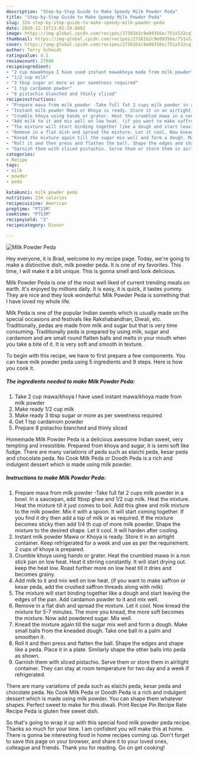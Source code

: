 ```yaml
---
description: "Step-by-Step Guide to Make Speedy Milk Powder Peda"
title: "Step-by-Step Guide to Make Speedy Milk Powder Peda"
slug: 324-step-by-step-guide-to-make-speedy-milk-powder-peda
date: 2020-12-15T23:02:19.668Z
image: https://img-global.cpcdn.com/recipes/27381b2c9e09356e/751x532cq70/milk-powder-peda-recipe-main-photo.jpg
thumbnail: https://img-global.cpcdn.com/recipes/27381b2c9e09356e/751x532cq70/milk-powder-peda-recipe-main-photo.jpg
cover: https://img-global.cpcdn.com/recipes/27381b2c9e09356e/751x532cq70/milk-powder-peda-recipe-main-photo.jpg
author: Terry Schmidt
ratingvalue: 4.1
reviewcount: 27846
recipeingredient:
- "2 cup mawakhoya I have used instant mawakhoya made from milk powder"
- "1/2 cup milk"
- "3 tbsp sugar or more as per sweetness required"
- "1 tsp cardamom powder"
- "8 pistachio blanched and thinly sliced"
recipeinstructions:
- "Prepare mava from milk powder -Take full fat 2 cups milk powder in a bowl. In a saucepan, add 1tbsp ghee and 1/2 cup milk. Heat the mixture. Heat the mixture till it just comes to boil. Add this ghee and milk mixture to the milk powder. Mix it with a spoon. It will start coming together. If you find it dry then add a tsp of milk or as required. If the mixture becomes sticky then add 1/4 th cup of more milk powder. Shape the mixture to the desired shape. Let it cool. It will harden after cooling."
- "Instant milk powder Mawa or Khoya is ready. Store it in an airtight container. Keep refrigerated for a week and use as per the requirement. 2 cups of khoya is prepared."
- "Crumble khoya using hands or grater. Heat the crumbled mawa in a non stick pan on low heat. Heat it stirring constantly. It will start drying out. keep the heat low. Roast further more on low heat till it dries and becomes grainy."
- "Add milk to it and mix well on low heat. (if you want to make saffron or kesar peda, add the crushed saffron threads along with milk)"
- "The mixture will start binding together like a dough and start leaving the edges of the pan. Add cardamon powder to it and mix well."
- "Remove in a flat dish and spread the mixture. Let it cool. Now knead the mixture for 5-7 minutes. The more you knead, the more soft becomes the mixture. Now add powdered sugar. Mix well."
- "Knead the mixture again till the sugar mix well and form a dough. Make small balls from the kneaded dough. Take one ball in a palm and smoothen it."
- "Roll it and then press and flatten the ball. Shape the edges and shape like a peda. Place it in a plate. Similarly shape the other balls into peda as shown."
- "Garnish them with sliced pistachio. Serve them or store them in airitight container. They can stay at room temperature for two day and a week if refrigerated."
categories:
- Recipe
tags:
- milk
- powder
- peda

katakunci: milk powder peda 
nutrition: 234 calories
recipecuisine: American
preptime: "PT23M"
cooktime: "PT53M"
recipeyield: "2"
recipecategory: Dinner

---
```



![Milk Powder Peda](https://img-global.cpcdn.com/recipes/27381b2c9e09356e/751x532cq70/milk-powder-peda-recipe-main-photo.jpg)

Hey everyone, it is Brad, welcome to my recipe page. Today, we're going to make a distinctive dish, milk powder peda. It is one of my favorites. This time, I will make it a bit unique. This is gonna smell and look delicious.

Milk Powder Peda is one of the most well liked of current trending meals on earth. It's enjoyed by millions daily. It is easy, it is quick, it tastes yummy. They are nice and they look wonderful. Milk Powder Peda is something that I have loved my whole life.

Milk Peda is one of the popular Indian sweets which is usually made on the special occasions and festivals like Rakshabandhan, Diwali, etc. Traditionally, pedas are made from milk and sugar but that is very time consuming. Traditionally peda is prepared by using milk, sugar and cardamom and are small round flatten balls and melts in your mouth when you take a bite of it. It is very soft and smooth in texture.


To begin with this recipe, we have to first prepare a few components. You can have milk powder peda using 5 ingredients and 9 steps. Here is how you cook it.

<!--inarticleads1-->

##### The ingredients needed to make Milk Powder Peda:

1. Take 2 cup mawa/khoya I have used instant mawa/khoya made from milk powder
1. Make ready 1/2 cup milk
1. Make ready 3 tbsp sugar or more as per sweetness required
1. Get 1 tsp cardamom powder
1. Prepare 8 pistachio blanched and thinly sliced


Homemade Milk Powder Peda is a delicious awesome Indian sweet, very tempting and irresistible. Prepared from khoya and sugar, it is semi soft like fudge. There are many variations of peda such as elaichi peda, kesar peda and chocolate peda. No Cook Milk Peda or Doodh Peda is a rich and indulgent dessert which is made using milk powder. 

<!--inarticleads2-->

##### Instructions to make Milk Powder Peda:

1. Prepare mava from milk powder -Take full fat 2 cups milk powder in a bowl. In a saucepan, add 1tbsp ghee and 1/2 cup milk. Heat the mixture. Heat the mixture till it just comes to boil. Add this ghee and milk mixture to the milk powder. Mix it with a spoon. It will start coming together. If you find it dry then add a tsp of milk or as required. If the mixture becomes sticky then add 1/4 th cup of more milk powder. Shape the mixture to the desired shape. Let it cool. It will harden after cooling.
1. Instant milk powder Mawa or Khoya is ready. Store it in an airtight container. Keep refrigerated for a week and use as per the requirement. 2 cups of khoya is prepared.
1. Crumble khoya using hands or grater. Heat the crumbled mawa in a non stick pan on low heat. Heat it stirring constantly. It will start drying out. keep the heat low. Roast further more on low heat till it dries and becomes grainy.
1. Add milk to it and mix well on low heat. (if you want to make saffron or kesar peda, add the crushed saffron threads along with milk)
1. The mixture will start binding together like a dough and start leaving the edges of the pan. Add cardamon powder to it and mix well.
1. Remove in a flat dish and spread the mixture. Let it cool. Now knead the mixture for 5-7 minutes. The more you knead, the more soft becomes the mixture. Now add powdered sugar. Mix well.
1. Knead the mixture again till the sugar mix well and form a dough. Make small balls from the kneaded dough. Take one ball in a palm and smoothen it.
1. Roll it and then press and flatten the ball. Shape the edges and shape like a peda. Place it in a plate. Similarly shape the other balls into peda as shown.
1. Garnish them with sliced pistachio. Serve them or store them in airitight container. They can stay at room temperature for two day and a week if refrigerated.


There are many variations of peda such as elaichi peda, kesar peda and chocolate peda. No Cook Milk Peda or Doodh Peda is a rich and indulgent dessert which is made using milk powder. You can shape them whatever shapes. Perfect sweet to make for this diwali. Print Recipe Pin Recipe Rate Recipe Peda is gluten free sweet dish. 

So that's going to wrap it up with this special food milk powder peda recipe. Thanks so much for your time. I am confident you will make this at home. There is gonna be interesting food in home recipes coming up. Don't forget to save this page on your browser, and share it to your loved ones, colleague and friends. Thank you for reading. Go on get cooking!
